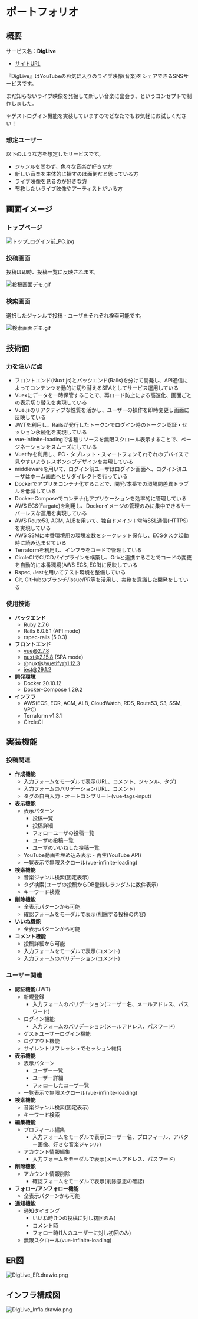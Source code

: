 # ポートフォリオ

## 概要

サービス名：**DigLive**

- [サイトURL](http://dig-live.com)

『DigLive』はYouTubeのお気に入りのライブ映像(音楽)をシェアできるSNSサービスです。

まだ知らないライブ映像を発掘して新しい音楽に出会う、というコンセプトで制作しました。

＊ゲストログイン機能を実装していますのでどなたでもお気軽にお試しください！

### 想定ユーザー

以下のような方を想定したサービスです。

- ジャンルを問わず、色々な音楽が好きな方
- 新しい音楽を主体的に探すのは面倒だと思っている方
- ライブ映像を見るのが好きな方
- 布教したいライブ映像やアーティストがいる方

## 画面イメージ

### トップページ

![トップ_ログイン前_PC.jpg](https://qiita-image-store.s3.ap-northeast-1.amazonaws.com/0/626595/c312ae7b-0bbb-2812-0aa4-dcc3808b65d8.jpeg)

### 投稿画面

投稿は即時、投稿一覧に反映されます。

![投稿画面デモ.gif](https://qiita-image-store.s3.ap-northeast-1.amazonaws.com/0/626595/47e1e2e2-4fa4-15d6-fb94-9d844997c037.gif)

### 検索画面

選択したジャンルで投稿・ユーザをそれぞれ検索可能です。

![検索画面デモ.gif](https://qiita-image-store.s3.ap-northeast-1.amazonaws.com/0/626595/e71f5b1b-1192-af1f-4356-2189ecde8690.gif)


## 技術面

### 力を注いだ点

- フロントエンド(Nuxt.js)とバックエンド(Rails)を分けて開発し、API通信によってコンテンツを動的に切り替えるSPAとしてサービス運用している
- Vuexにデータを一時保管することで、再ロード防止による高速化、画面ごとの表示切り替えを実現している
- Vue.jsのリアクティブな性質を活かし、ユーザーの操作を即時変更し画面に反映している
- JWTを利用し、Railsが発行したトークンでログイン時のトークン認証・セッション永続化を実現している
- vue-infinite-loadingで各種リソースを無限スクロール表示することで、ページネーションをスムーズにしている
- Vuetifyを利用し、PC・タブレット・スマートフォンそれぞれのデバイスで見やすいようレスポンシブデザインを実現している
- middlewareを用いて、ログイン前ユーザはログイン画面へ、ログイン済ユーザはホーム画面へとリダイレクトを行っている
- Dockerでアプリをコンテナ化することで、開発/本番での環境間差異トラブルを低減している
- Docker-Composeでコンテナ化アプリケーションを効率的に管理している
- AWS ECS(Fargate)を利用し、Dockerイメージの管理のみに集中できるサーバーレスな運用を実現している
- AWS Route53, ACM, ALBを用いて、独自ドメイン＋常時SSL通信(HTTPS)を実現している
- AWS SSMに本番環境用の環境変数をシークレット保存し、ECSタスク起動時に読み込ませている
- Terraformを利用し、インフラをコードで管理している
- CircleCIでCI/CDパイプラインを構築し、Orbと連携することでコードの変更を自動的に本番環境(AWS ECS, ECR)に反映している
- Rspec, Jestを用いてテスト環境を整備している
- Git, GitHubのブランチ/Issue/PR等を活用し、実務を意識した開発をしている


### 使用技術

- **バックエンド**
    - Ruby 2.7.6
    - Rails 6.0.5.1 (API mode)
    - rspec-rails (5.0.3)
- **フロントエンド**
    - vue@2.7.8
    - nuxt@2.15.8 (SPA mode)
    - @nuxtjs/vuetify@1.12.3
    - jest@29.1.2
- **開発環境**
    - Docker 20.10.12
    - Docker-Compose 1.29.2
- **インフラ**
    - AWS(ECS, ECR, ACM, ALB, CloudWatch, RDS, Route53, S3, SSM, VPC)
    - Terraform v1.3.1
    - CircleCI

## 実装機能

### 投稿関連

- **作成機能**
    - 入力フォームをモーダルで表示(URL、コメント、ジャンル、タグ)
    - 入力フォームのバリデーション(URL、コメント)
    - タグの自由入力・オートコンプリート(vue-tags-input)
- **表示機能**
    - 表示パターン
        - 投稿一覧
        - 投稿詳細
        - フォローユーザの投稿一覧
        - ユーザの投稿一覧
        - ユーザのいいねした投稿一覧
    - YouTube動画を埋め込み表示・再生(YouTube API)
    - 一覧表示で無限スクロール(vue-infinite-loading)
- **検索機能**
    - 音楽ジャンル検索(固定表示)
    - タグ検索(ユーザの投稿からDB登録しランダムに数件表示)
    - キーワード検索
- **削除機能**
    - 全表示パターンから可能
    - 確認フォームをモーダルで表示(削除する投稿の内容)
- **いいね機能**
    - 全表示パターンから可能
- **コメント機能**
    - 投稿詳細から可能
    - 入力フォームをモーダルで表示(コメント)
    - 入力フォームのバリデーション(コメント)

### ユーザー関連

- **認証機能**(JWT)
    - 新規登録
        - 入力フォームのバリデーション(ユーザー名、メールアドレス、パスワード)
    - ログイン機能
        - 入力フォームのバリデーション(メールアドレス、パスワード)
    - ゲストユーザーログイン機能
    - ログアウト機能
    - サイレントリフレッシュでセッション維持
- **表示機能**
    - 表示パターン
        - ユーザー一覧
        - ユーザー詳細
        - フォローしたユーザ一覧
    - 一覧表示で無限スクロール(vue-infinite-loading)
- **検索機能**
    - 音楽ジャンル検索(固定表示)
    - キーワード検索
- **編集機能**
    - プロフィール編集
        - 入力フォームをモーダルで表示(ユーザー名、プロフィール、アバター画像、好きな音楽ジャンル)
    - アカウント情報編集
        - 入力フォームをモーダルで表示(メールアドレス、パスワード)
- **削除機能**
    - アカウント情報削除
        - 確認フォームをモーダルで表示(削除意思の確認)
- **フォロー/アンフォロー機能**
    - 全表示パターンから可能
- **通知機能**
    - 通知タイミング
        - いいね時(1つの投稿に対し初回のみ)
        - コメント時
        - フォロー時(1人のユーザーに対し初回のみ)
    - 無限スクロール(vue-infinite-loading)

## ER図

![DigLive_ER.drawio.png](https://qiita-image-store.s3.ap-northeast-1.amazonaws.com/0/626595/508e7d95-f8d4-e85b-388c-f851883da631.png)


## インフラ構成図

![DigLive_Infla.drawio.png](https://qiita-image-store.s3.ap-northeast-1.amazonaws.com/0/626595/3b2405cd-b35e-8b3e-beba-5236ad236755.png)


